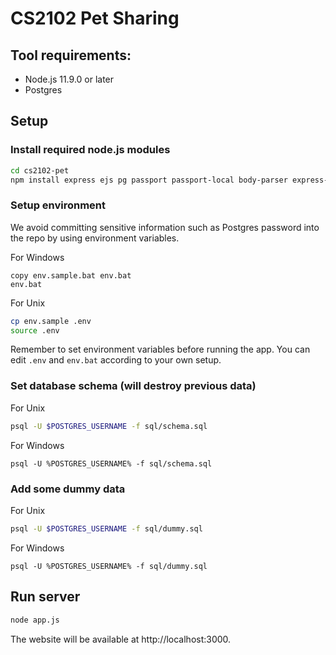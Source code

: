 # CS2102 Pet Sharing

## Tool requirements:

- Node.js 11.9.0 or later
- Postgres

## Setup 

### Install required node.js modules

```bash
cd cs2102-pet
npm install express ejs pg passport passport-local body-parser express-session bcrypt connect-flash multer
```

### Setup environment

We avoid committing sensitive information such as Postgres password into the repo
by using environment variables.

For Windows

```
copy env.sample.bat env.bat
env.bat
```

For Unix

```bash
cp env.sample .env
source .env
```

Remember to set environment variables before running the app. You can edit `.env`
and `env.bat` according to your own setup.

### Set database schema (will destroy previous data)

For Unix

```bash
psql -U $POSTGRES_USERNAME -f sql/schema.sql
```

For Windows

```
psql -U %POSTGRES_USERNAME% -f sql/schema.sql
```

### Add some dummy data

For Unix

```bash
psql -U $POSTGRES_USERNAME -f sql/dummy.sql
```

For Windows

```
psql -U %POSTGRES_USERNAME% -f sql/dummy.sql
```

## Run server

```bash
node app.js
```

The website will be available at http://localhost:3000.
